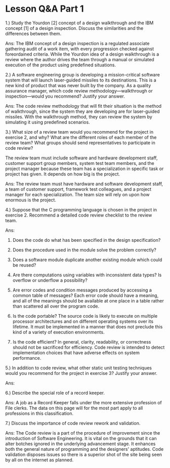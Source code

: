 # Lesson Q&A Part 1

1.) Study the Yourdon [2] concept of a design walkthrough and the IBM concept [1] of a design inspection. Discuss the similarities and the differences between them.

Ans: The IBM concept of a design inspection is a regulated associate gathering audit of a work item, with every progression checked against foreordained criteria. While the Yourdon idea of a design walkthrough is a review where the author drives the team through a manual or simulated execution of the product using predefined situations.

2.) A software engineering group is developing a mission-critical software system that will launch laser-guided missiles to its destinations. This is a new kind of product that was never built by the company. As a quality assurance manager, which code review methodology—walkthrough or inspection—would you recommend? Justify your answer.

Ans: The code review methodology that will fit their situation is the method of walkthrough, since the system they are developing are for laser-guided missiles. With the walkthrough method, they can review the system by simulating it using predefined scenarios. 

3.)  What size of a review team would you recommend for the project in exercise 2, and why? What are the different roles of each member of the review team? What groups should send representatives to participate in code review?

The review team must include software and hardware development staff, customer support group members, system test team members, and the project manager because these team has a specialization in specific task or project has given. It depends on how big is the project. 
 
Ans: The review team must have hardware and software development staff, a team of customer support, framework test colleagues, and a project manager for each specialization. The team size will rely on upon how enormous is the project.


4.) Suppose that the C programming language is chosen in the project in exercise 2. Recommend a detailed code review checklist to the review team.

Ans:

1. Does the code do what has been specified in the design specification? 

2. Does the procedure used in the module solve the problem correctly? 

3. Does a software module duplicate another existing module which could be reused? 

4. Are there computations using variables with inconsistent data types? Is overflow or underflow a possibility?

5. Are error codes and condition messages produced by accessing a common table of messages? Each error code should have a meaning, and all of the meanings should be available at one place in a table rather than scattered all over the program code. 

6. Is the code portable? The source code is likely to execute on multiple processor architectures and on different operating systems over its lifetime. It must be implemented in a manner that does not preclude this kind of a variety of execution environments. 

7. Is the code efficient? In general, clarity, readability, or correctness should not be sacrificed for efficiency. Code review is intended to detect implementation choices that have adverse effects on system performance.


5.)  In addition to code review, what other static unit testing techniques would you recommend for the project in exercise 3? Justify your answer. 

Ans: 

6.)  Describe the special role of a record keeper.

Ans: A job as a Record Keeper falls under the more extensive profession of File clerks. The data on this page will for the most part apply to all professions in this classification.

7.) Discuss the importance of code review rework and validation.

Ans: The Code review is a part of the procedure of improvement since the introduction of Software Engineering. It is vital on the grounds that it can alter botches ignored in the underlying advancement stage. It enhances both the general nature of programming and the designers' aptitudes. Code validation disposes issues so there is a superior shot of the site being seen by all on the internet as planned.

